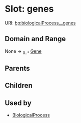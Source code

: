 
# Slot: genes




URI: [bp:biologicalProcess__genes](http://w3id.org/ontogpt/biological-process-templatebiologicalProcess__genes)


## Domain and Range

None &#8594;  <sub>0..\*</sub> [Gene](Gene.md)

## Parents


## Children


## Used by

 * [BiologicalProcess](BiologicalProcess.md)
